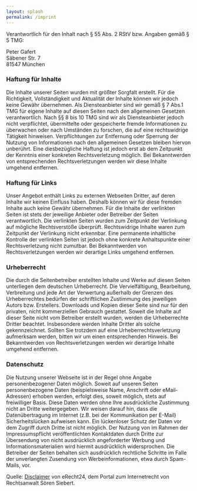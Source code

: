 ```yaml
---
layout: splash
permalink: /imprint
---
```


Verantwortlich für den Inhalt nach § 55 Abs. 2 RStV bzw. Angaben gemäß § 5 TMG:

Peter Gafert<br>
Säbener Str. 7<br>
81547 München

### Haftung für Inhalte
Die Inhalte unserer Seiten wurden mit größter Sorgfalt erstellt. Für die Richtigkeit, 
Vollständigkeit und Aktualität der Inhalte können wir jedoch keine Gewähr übernehmen. 
Als Diensteanbieter sind wir gemäß § 7 Abs.1 TMG für eigene Inhalte auf diesen Seiten nach den 
allgemeinen Gesetzen verantwortlich. Nach §§ 8 bis 10 TMG sind wir als Diensteanbieter jedoch nicht 
verpflichtet, übermittelte oder gespeicherte fremde Informationen zu überwachen oder nach Umständen
zu forschen, die auf eine rechtswidrige Tätigkeit hinweisen. Verpflichtungen zur Entfernung oder
Sperrung der Nutzung von Informationen nach den allgemeinen Gesetzen bleiben hiervon unberührt.
Eine diesbezügliche Haftung ist jedoch erst ab dem Zeitpunkt der Kenntnis einer konkreten 
Rechtsverletzung möglich. Bei Bekanntwerden von entsprechenden Rechtsverletzungen werden wir diese 
Inhalte umgehend entfernen.

### Haftung für Links
Unser Angebot enthält Links zu externen Webseiten Dritter, auf deren Inhalte wir keinen Einfluss 
haben. Deshalb können wir für diese fremden Inhalte auch keine Gewähr übernehmen. Für die Inhalte 
der verlinkten Seiten ist stets der jeweilige Anbieter oder Betreiber der Seiten verantwortlich. 
Die verlinkten Seiten wurden zum Zeitpunkt der Verlinkung auf mögliche Rechtsverstöße überprüft. 
Rechtswidrige Inhalte waren zum Zeitpunkt der Verlinkung nicht erkennbar. Eine permanente 
inhaltliche Kontrolle der verlinkten Seiten ist jedoch ohne konkrete Anhaltspunkte einer 
Rechtsverletzung nicht zumutbar. Bei Bekanntwerden von Rechtsverletzungen werden wir derartige 
Links umgehend entfernen.

### Urheberrecht
Die durch die Seitenbetreiber erstellten Inhalte und Werke auf diesen Seiten unterliegen dem 
deutschen Urheberrecht. Die Vervielfältigung, Bearbeitung, Verbreitung und jede Art der Verwertung 
außerhalb der Grenzen des Urheberrechtes bedürfen der schriftlichen Zustimmung des jeweiligen 
Autors bzw. Erstellers. Downloads und Kopien dieser Seite sind nur für den privaten, nicht 
kommerziellen Gebrauch gestattet. Soweit die Inhalte auf dieser Seite nicht vom Betreiber erstellt 
wurden, werden die Urheberrechte Dritter beachtet. Insbesondere werden Inhalte Dritter als solche 
gekennzeichnet. Sollten Sie trotzdem auf eine Urheberrechtsverletzung aufmerksam werden, bitten wir
um einen entsprechenden Hinweis. Bei Bekanntwerden von Rechtsverletzungen werden wir derartige 
Inhalte umgehend entfernen.

### Datenschutz
Die Nutzung unserer Webseite ist in der Regel ohne Angabe personenbezogener Daten möglich. 
Soweit auf unseren Seiten personenbezogene Daten (beispielsweise Name, Anschrift oder 
eMail-Adressen) erhoben werden, erfolgt dies, soweit möglich, stets auf freiwilliger Basis. 
Diese Daten werden ohne Ihre ausdrückliche Zustimmung nicht an Dritte weitergegeben. Wir weisen 
darauf hin, dass die Datenübertragung im Internet (z.B. bei der Kommunikation per E-Mail) 
Sicherheitslücken aufweisen kann. Ein lückenloser Schutz der Daten vor dem Zugriff durch Dritte 
ist nicht möglich. Der Nutzung von im Rahmen der Impressumspflicht veröffentlichten Kontaktdaten 
durch Dritte zur Übersendung von nicht ausdrücklich angeforderter Werbung und 
Informationsmaterialien wird hiermit ausdrücklich widersprochen. Die Betreiber der Seiten behalten 
sich ausdrücklich rechtliche Schritte im Falle der unverlangten Zusendung von Werbeinformationen, 
etwa durch Spam-Mails, vor.

Quelle: [Disclaimer](http://www.e-recht24.de/muster-disclaimer.htm) von eRecht24, 
dem Portal zum Internetrecht von Rechtsanwalt Sören Siebert.